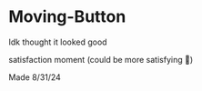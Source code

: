 # Moving-Button
Idk thought it looked good

satisfaction moment
(could be more satisfying 👀)

 
Made 8/31/24

